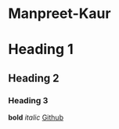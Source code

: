 # Manpreet-Kaur
# Heading 1
## Heading 2
### Heading 3 
**bold**
*italic*
[Github](https://github.com/)

